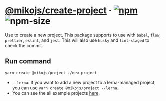 # [@mikojs/create-project][website] · <!-- badges.start -->[![npm][npm-image]][npm-link] ![npm-size][npm-size-image]

[npm-image]: https://img.shields.io/npm/v/@mikojs/create-project.svg
[npm-link]: https://www.npmjs.com/package/@mikojs/create-project
[npm-size-image]: https://img.shields.io/bundlephobia/minzip/@mikojs/create-project.svg

<!-- badges.end -->

[website]: https://mikojs.github.io/core/create-project

Use to create a new project. This package supports to use with `babel`, `flow`, `prettier`, `eslint`, and `jest`. This will also use `husky` and `lint-staged` to check the commit.

## Run command

```sh
yarn create @mikojs/project ./new-project
```

- `--lerna`: If you want to add a new project to a lerna-managed project, you can use `yarn create @mikojs/project --lerna`.
- You can see the all example projects [here](./src/__tests__/__ignore__).
